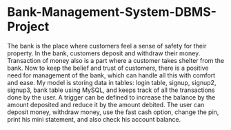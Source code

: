# Bank-Management-System-DBMS-Project
The bank is the place where customers feel a sense of safety for their property. In the bank, customers deposit and withdraw their money. Transaction of money also is a part where a customer takes shelter from the bank. Now to keep the belief and trust of customers, there is a positive need for management of the bank, which can handle all this with comfort and ease. My model is storing data in tables: login table, signup, signup2, signup3, bank table using MySQL, and keeps track of all the transactions done by the user. A trigger can be defined to increase the balance by the amount deposited and reduce it by the amount debited. The user can deposit money, withdraw money, use the fast cash option, change the pin, print his mini statement, and also check his account balance.
